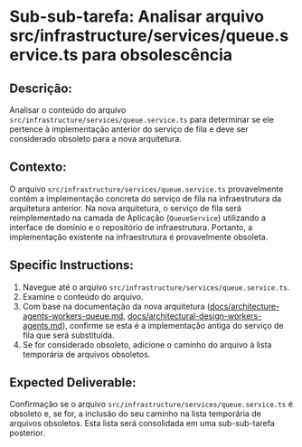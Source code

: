# Sub-sub-tarefa: Analisar arquivo src/infrastructure/services/queue.service.ts para obsolescência

## Descrição:

Analisar o conteúdo do arquivo `src/infrastructure/services/queue.service.ts` para determinar se ele pertence à implementação anterior do serviço de fila e deve ser considerado obsoleto para a nova arquitetura.

## Contexto:

O arquivo `src/infrastructure/services/queue.service.ts` provavelmente contém a implementação concreta do serviço de fila na infraestrutura da arquitetura anterior. Na nova arquitetura, o serviço de fila será reimplementado na camada de Aplicação (`QueueService`) utilizando a interface de domínio e o repositório de infraestrutura. Portanto, a implementação existente na infraestrutura é provavelmente obsoleta.

## Specific Instructions:

1.  Navegue até o arquivo `src/infrastructure/services/queue.service.ts`.
2.  Examine o conteúdo do arquivo.
3.  Com base na documentação da nova arquitetura ([docs/architecture-agents-workers-queue.md](docs/architecture-agents-workers-queue.md), [docs/architectural-design-workers-agents.md](docs/architectural-design-workers-agents.md)), confirme se esta é a implementação antiga do serviço de fila que será substituída.
4.  Se for considerado obsoleto, adicione o caminho do arquivo à lista temporária de arquivos obsoletos.

## Expected Deliverable:

Confirmação se o arquivo `src/infrastructure/services/queue.service.ts` é obsoleto e, se for, a inclusão do seu caminho na lista temporária de arquivos obsoletos. Esta lista será consolidada em uma sub-sub-tarefa posterior.